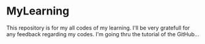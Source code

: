 # MyLearning
This repository is for my all codes of my learning.
I'll be very gratefull for any feedback regarding my codes.
I'm going thru the tutorial of the GitHub...
